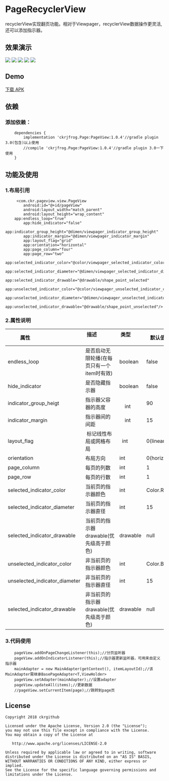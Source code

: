 # PageRecyclerView
recyclerView实现翻页功能。相对于Viewpager，recyclerView数据操作更灵活,还可以添加指示器。

## 效果演示
![](screenRecorder/Screenshot_1.gif)  ![](screenRecorder/Screenshot_2.gif)  ![](screenRecorder/Screenshot_3.gif)  ![](screenRecorder/Screenshot_4.gif)  ![](screenRecorder/Screenshot_5.gif)

## Demo
[下载 APK](apk/app-debug.apk)

## 依赖
### 添加依赖：
```
	dependencies {
		implementation 'ckrjfrog.Page:PageView:1.0.4'//gradle plugin 3.0(包含)以上使用
		//compile 'ckrjfrog.Page:PageView:1.0.4'//gradle plugin 3.0一下使用
	}
```

## 功能及使用
### 1.布局引用
```
     <com.ckr.pageview.view.PageView
        android:id="@+id/pageView"
        android:layout_width="match_parent"
        android:layout_height="wrap_content"
	app:endless_loop="true"
        app:hide_indicator="false"
        app:indicator_group_height="@dimen/viewpager_indicator_group_height"
        app:indicator_margin="@dimen/viewpager_indicator_margin"
        app:layout_flag="grid"
        app:orientation="horizontal"
        app:page_column="four"
        app:page_row="two"
        app:selected_indicator_color="@color/viewpager_selected_indicator_color"
        app:selected_indicator_diameter="@dimen/viewpager_selected_indicator_diameter"
        app:selected_indicator_drawable="@drawable/shape_point_selected"
        app:unselected_indicator_color="@color/viewpager_unselected_indicator_color"
        app:unselected_indicator_diameter="@dimen/viewpager_unselected_indicator_diameter"
        app:unselected_indicator_drawable="@drawable/shape_point_unselected"/>
```
### 2.属性说明
| 属性                              | 描述                         | 类型            | 默认值        |
| ------------------------------| ----------------------------- | ----------------- | ----------------|
| endless_loop                  | 是否启动无限轮播(在每页只有一个item时有效) | boolean  | false		|
| hide_indicator                | 是否隐藏指示器  |			      boolean | false		 |
| indicator_group_heigt         | 指示器父容器的高度 |                        int     | 90		|
| indicator_margin		| 指示器间的间距  |			      int      |  15              |
| layout_flag			| 标记线性布局或网格布局  |		   int      |  0(linear)       |
| orientation			| 布局方向  |				 int      |  0(horizontal)   |
| page_column			| 每页的列数  |			        int       |  1		    |
| page_row			| 每页的行数  |				int       |  1		    |
| selected_indicator_color      | 当前页的指示器颜色  |		             int       |  Color.RED	 |
| selected_indicator_diameter   | 当前页的指示器直径  |			     int       |  15		 |
| selected_indicator_drawable   | 当前页的指示器drawable(优先级高于颜色) |     drawable  |  null	     |
| unselected_indicator_color	| 非当前页的指示器颜色  |			     int      | Color.BLACK      |
| unselected_indicator_diameter	| 非当前页的指示器直径  |			     int      |  15 		 |
| selected_indicator_drawable   | 非当前页的指示器drawable(优先级高于颜色) |    drawable |  null	     |

### 3.代码使用
```
    pageView.addOnPageChangeListener(this);//分页监听器
    pageView.addOnIndicatorListener(this);//指示器更新监听器，可用来自定义指示器
    mainAdapter = new MainAdapter(getContext(), itemLayoutId);//该MainAdapter需继承BasePageAdapter<T,ViewHolder>
    pageView.setAdapter(mainAdapter);//设置adapter
    pageView.updateAll(items);//更新数据
    //pageView.setCurrentItem(page);//跳转到page页
```

License
-------

    Copyright 2018 ckrgithub

    Licensed under the Apache License, Version 2.0 (the "License");
    you may not use this file except in compliance with the License.
    You may obtain a copy of the License at

       http://www.apache.org/licenses/LICENSE-2.0

    Unless required by applicable law or agreed to in writing, software
    distributed under the License is distributed on an "AS IS" BASIS,
    WITHOUT WARRANTIES OR CONDITIONS OF ANY KIND, either express or implied.
    See the License for the specific language governing permissions and
    limitations under the License.
